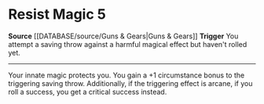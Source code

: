 ﻿---
actions: '[reaction]'
cost: null
element: null
frequency: null
id: '905'
name: Resist Magic
rarity: Common
requirement: null
rus_type_level: null
school: null
source: '[[DATABASE/source/Guns & Gears|Guns & Gears]]'
trait: null
trigger: You attempt a saving throw against a harmful magical effect but haven't rolled
  yet.
type: Action

---
# Resist Magic <span class="action-icon">5</span>

**Source** [[DATABASE/source/Guns & Gears|Guns & Gears]]
**Trigger** You attempt a saving throw against a harmful magical effect but haven't rolled yet.

---
Your innate magic protects you. You gain a +1 circumstance bonus to the triggering saving throw. Additionally, if the triggering effect is arcane, if you roll a success, you get a critical success instead.